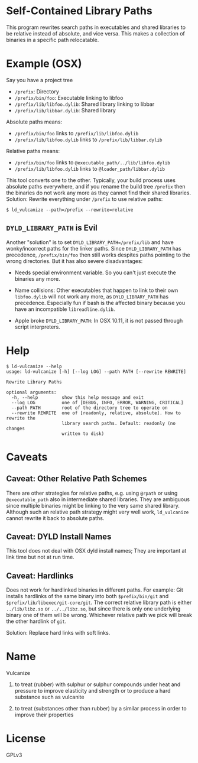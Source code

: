 Self-Contained Library Paths
============================

This program rewrites search paths in executables and shared libraries
to be relative instead of absolute, and vice versa. This makes a
collection of binaries in a specific path relocatable.

Example (OSX)
=============

Say you have a project tree

  * `/prefix`: Directory
  * `/prefix/bin/foo`: Executable linking to libfoo
  * `/prefix/lib/libfoo.dylib`: Shared library linking to libbar
  * `/prefix/lib/libbar.dylib`: Shared library

Absolute paths means:

  * `/prefix/bin/foo` links to `/prefix/lib/libfoo.dylib`
  * `/prefix/lib/libfoo.dylib` links to `/prefix/lib/libbar.dylib`

Relative paths means:

  * `/prefix/bin/foo` links to `@executable_path/../lib/libfoo.dylib`
  * `/prefix/lib/libfoo.dylib` links to `@loader_path/libbar.dylib`

This tool converts one to the other. Typically, your build process
uses absolute paths everywhere, and if you rename the build tree
`/prefix` then the binaries do not work any more as they cannot find
their shared libraries. Solution: Rewrite everything under
`/prefix` to use relative paths:

    $ ld_vulcanize --path=/prefix --rewrite=relative


`DYLD_LIBRARY_PATH` is Evil
---------------------------

Another "solution" is to set `DYLD_LIBRARY_PATH=/prefix/lib` and have
wonky/incorrect paths for the linker paths. Since `DYLD_LIBRARY_PATH`
has precedence, `/prefix/bin/foo` then still works despites paths
pointing to the wrong directories. But it has also severe
disadvantages:

* Needs special environment variable. So you can't just execute the
  binaries any more.

* Name collisions: Other executables that happen to link to their own
  `libfoo.dylib` will not work any more, as `DYLD_LIBRARY_PATH` has
  precedence. Especially fun if bash is the affected binary because
  you have an incompatible `libreadline.dylib`.

* Apple broke `DYLD_LIBRARY_PATH`: In OSX 10.11, it is not passed
  through script interpreters.


Help
====

    $ ld-vulcanize --help
    usage: ld-vulcanize [-h] [--log LOG] --path PATH [--rewrite REWRITE]
    
    Rewrite Library Paths
    
    optional arguments:
      -h, --help         show this help message and exit
      --log LOG          one of [DEBUG, INFO, ERROR, WARNING, CRITICAL]
      --path PATH        root of the directory tree to operate on
      --rewrite REWRITE  one of [readonly, relative, absolute]. How to rewrite the
                         library search paths. Default: readonly (no changes
                         written to disk)

Caveats
=======


Caveat: Other Relative Path Schemes
-----------------------------------

There are other strategies for relative paths, e.g. using `@rpath` or
using `@executable_path` also in intermediate shared libraries. They
are ambiguous since multiple binaries might be linking to the very
same shared library. Although such an relative path strategy might
very well work, `ld_vulcanize` cannot rewrite it back to absolute
paths.


Caveat: DYLD Install Names
--------------------------

This tool does not deal with OSX dyld install names; They are
important at link time but not at run time.


Caveat: Hardlinks
-----------------

Does not work for hardlinked binaries in different paths. For example:
Git installs hardlinks of the same binary into both
`$prefix/bin/git` and `$prefix/lib/libexec/git-core/git`. The
correct relative library path is either `../lib/libz.so` or
`../../libz.so`, but since there is only one underlying binary one
of them will be wrong. Whichever relative path we pick will break the
other hardlink of `git`.

Solution: Replace hard links with soft links.




Name
====

Vulcanize

1. to treat (rubber) with sulphur or sulphur compounds under heat and
   pressure to improve elasticity and strength or to produce a hard
   substance such as vulcanite

2. to treat (substances other than rubber) by a similar process in
   order to improve their properties


License
=======

GPLv3